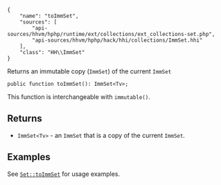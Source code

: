 ``` yamlmeta
{
    "name": "toImmSet",
    "sources": [
        "api-sources/hhvm/hphp/runtime/ext/collections/ext_collections-set.php",
        "api-sources/hhvm/hphp/hack/hhi/collections/ImmSet.hhi"
    ],
    "class": "HH\\ImmSet"
}
```




Returns an immutable copy (` ImmSet `) of the current `` ImmSet ``




``` Hack
public function toImmSet(): ImmSet<Tv>;
```




This function is interchangeable with ` immutable() `.




## Returns




+ ` ImmSet<Tv> ` - an `` ImmSet `` that is a copy of the current ``` ImmSet ```.




## Examples




See [` Set::toImmSet `](</hack/reference/class/Set/toImmSet/#examples>) for usage examples.
<!-- HHAPIDOC -->
